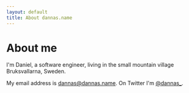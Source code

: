 ```yaml
---
layout: default
title: About dannas.name
---
```


# About me
I'm Daniel, a software engineer, living in the small mountain village
Bruksvallarna, Sweden.

My email address is <a href="mailto:dannas@dannas.name">dannas@dannas.name</a>. On Twitter I'm [@dannas_](https://twitter.com/dannas_).

